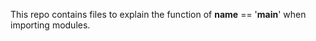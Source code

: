  This repo contains files to explain the function of __name__ == '__main__' when importing modules.

